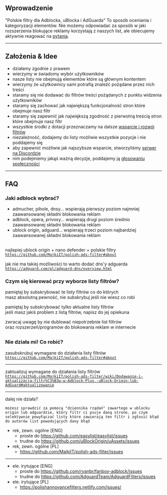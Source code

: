 ## Wprowadzenie

"Polskie filtry dla Adblocka, uBlocka i AdGuarda" To sposób oceniania i kategoryzacji elementów. Nie możemy odpowiadać za sposób w jaki rozszerzenia blokujące reklamy korzystają z naszych list, ale obiecujemy aktywnie reagować na [pytania](https://github.com/MajkiIT/polish-ads-filter/issues).

---

## Założenia & Idee

- działamy zgodnie z prawem
- wierzymy w świadomy wybór użytkowników
- nasze listy nie obejmują elementów które są głównym kontentem
- wierzymy że użytkownicy sami potrafią znaleźć pożądane przez nich treści
- staramy się nie dodawać do filtrów treści pożądanych z punktu widzenia użytkowników
- staramy się zachować jak największą funkcjonalność stron które obejmuje nasz filtr
- staramy się zapewnić jak największą zgodność z pierwotną treścią stron które obejmuje nasz filtr
- wszystkie środki z dotacji przeznaczamy na dalsze [wsparcie i rozwój filtrów](https://patronite.pl/polskiefiltry)
- niezależność, dodajemy do listy możliwie wszystkie pozycje i nie poddajemy się
- aby zapewnić możliwie jak najszybsze wsparcie, stworzyliśmy [serwer na Discordzie](https://discord.me/polskiefiltry)
- nim podejmiemy jakąś ważną decyzje, poddajemy ją [głosowaniu społeczności](https://fb.com/CertyficateIT/)

---

## FAQ

### Jaki adblock wybrać?

- admucher, pihole, dnsy... wspierają pierwszy poziom najmniej zaawansowanej składni blokowania reklam
- adblock, opera, privoxy... wspierają drugi poziom średnio zaawansowanej składni blokowania reklam
- ublock origin, adguard... wspierają trzeci poziom najbardziej zaawansowanej składni blokowania reklam

##

najlepiej ublock origin + nano defender + polskie filtry<br/>
<code>https://github.com/MajkiIT/polish-ads-filter#about</code>

jak nie ma takiej możliwości to warto dodać dns'y adguarda<br/>
<code>https://adguard.com/pl/adguard-dns/overview.html</code>

### Czym się kierować przy wyborze listy filtrów?

pamiętaj by subskrybować te listy filtrów co do których<br/>
masz absolutną pewność, nie subskrybuj jeśli nie wiesz co robi

pamiętaj by subskrybować tylko aktualne listy filtrów<br/>
jeśli masz jakiś problem z listą filtrów, napisz do jej opiekuna

zwracaj uwagę by nie dublować niepotrzebnie list filtrów<br/>
oraz rozszerzeń/programów do blokowania reklam w internecie


##

### Nie działa mi! Co robić?

zasubskrubuj wymagane do działania listy filtrów
<code>https://github.com/MajkiIT/polish-ads-filter#about</code>

---

zaktualizuj wymagane do działania listy filtrów
<code>https://github.com/MajkiIT/polish-ads-filter/wiki/Dodawanie-i-aktualizacja-filtr%C3%B3w-w-Adblock-Plus,-uBlock-Origin-lub-AdGuard#aktualizowanie</code>

---

dalej nie działa?

`możesz sprawdzić za pomocą "dziennika rządań" zawartego w ublocku origin lub adguardzie, który filtr ci psuje daną strone.
po czym selektywnie powyłączać listy które zawierają ten filtr i zgłosić błąd do autorów list powodujących dany błąd`

- rek, zewn. ogólne [ENG]
  - proste do https://github.com/easylist/easylist/issues
  - trudne do https://github.com/uBlockOrigin/uAssets/issues
- rek, zewn. ogólne [PL]
  - https://github.com/MajkiIT/polish-ads-filter/issues

---

- ele. irytujące [ENG]
  - proste do https://github.com/ryanbr/fanboy-adblock/issues
  - trudne do https://github.com/AdguardTeam/AdguardFilters/issues
- ele. irytujące [PL]
  - https://polishannoyancefilters.netlify.com/issues/





##
